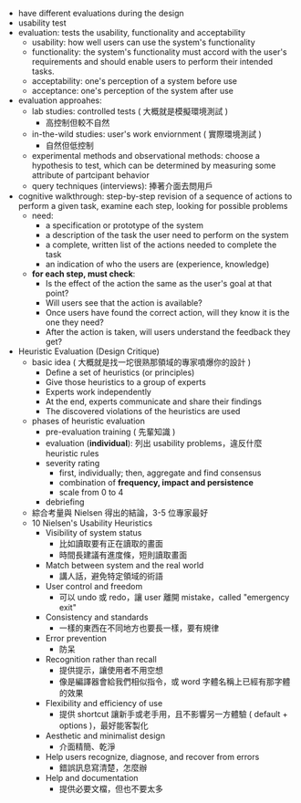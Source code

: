 - have different evaluations during the design
- usability test
- evaluation: tests the usability, functionality and acceptability
	- usability: how well users can use the system's functionality
	- functionality: the system's functionality must accord with the user's requirements and should enable users to perform their intended tasks.
	- acceptability: one's perception of a system before use
	- acceptance: one's perception of the system after use
- evaluation approahes: 
	- lab studies: controlled tests ( 大概就是模擬環境測試 )
		- 高控制但較不自然
	- in-the-wild studies: user's work enviornment ( 實際環境測試 )
		- 自然但低控制
	- experimental methods and observational methods: choose a hypothesis to test, which can be determined by measuring some attribute of partcipant behavior
	- query techniques (interviews): 捧著介面去問用戶 
- cognitive walkthrough: step-by-step revision of a sequence of actions to perform a given task, examine each step, looking for possible problems
	- need: 
		- a specification or prototype of the system
		- a description of the task the user need to perform on the system
		- a complete, written list of the actions needed to complete the task
		- an indication of who the users are (experience, knowledge)
	- **for each step, must check**: 
		- Is the effect of the action the same as the user's goal at that point? 
		- Will users see that the action is available? 
		- Once users have found the correct action, will they know it is the one they need?
		- After the action is taken, will users understand the feedback they get?
- Heuristic Evaluation (Design Critique)
	- basic idea ( 大概就是找一坨很熟那領域的專家噴爆你的設計 )
		- Define a set of heuristics (or principles)
		- Give those heuristics to a group of experts
		- Experts work independently
		- At the end, experts communicate and share their findings
		- The discovered violations of the heuristics are used
	- phases of heuristic evaluation
		- pre-evaluation training ( 先輩知識 )
		- evaluation (**individual**): 列出 usability problems，違反什麼 heuristic rules
		- severity rating
			- first, individually; then, aggregate and find consensus
			- combination of **frequency, impact and persistence**
			- scale from 0 to 4
		- debriefing
	- 綜合考量與 Nielsen 得出的結論，3-5 位專家最好
	- 10 Nielsen's Usability Heuristics
		- Visibility of system status 
			- 比如讀取要有正在讀取的畫面
			- 時間長建議有進度條，短則讀取畫面
		- Match between system and the real world 
			- 講人話，避免特定領域的術語
		- User control and freedom
			- 可以 undo 或 redo，讓 user 離開 mistake，called "emergency exit"
		- Consistency and standards
			- 一樣的東西在不同地方也要長一樣，要有規律
		- Error prevention
			- 防呆
		- Recognition rather than recall
			- 提供提示，讓使用者不用空想
			- 像是編譯器會給我們相似指令，或 word 字體名稱上已經有那字體的效果
		- Flexibility and efficiency of use
			- 提供 shortcut 讓新手或老手用，且不影響另一方體驗 ( default + options )，最好能客製化
		- Aesthetic and minimalist design
			- 介面精簡、乾淨
		- Help users recognize, diagnose, and recover from errors
			- 錯誤訊息寫清楚，怎麼辦
		- Help and documentation
			- 提供必要文檔，但也不要太多
